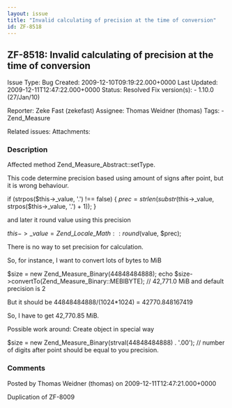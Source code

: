 ```yaml
---
layout: issue
title: "Invalid calculating of precision at the time of conversion"
id: ZF-8518
---
```


ZF-8518: Invalid calculating of precision at the time of conversion
-------------------------------------------------------------------

 Issue Type: Bug Created: 2009-12-10T09:19:22.000+0000 Last Updated: 2009-12-11T12:47:22.000+0000 Status: Resolved Fix version(s): - 1.10.0 (27/Jan/10)
 
 Reporter:  Zeke Fast (zekefast)  Assignee:  Thomas Weidner (thomas)  Tags: - Zend\_Measure
 
 Related issues: 
 Attachments: 
### Description

Affected method Zend\_Measure\_Abstract::setType.

This code determine precision based using amount of signs after point, but it is wrong behaviour.

if (strpos($this->\_value, '.') !== false) { $prec = strlen(substr($this->\_value, strpos($this->\_value, '.') + 1)); }

and later it round value using this precision

$this->\_value = Zend\_Locale\_Math::round($value, $prec);

There is no way to set precision for calculation.

So, for instance, I want to convert lots of bytes to MiB

$size = new Zend\_Measure\_Binary(44848484888); echo $size->convertTo(Zend\_Measure\_Binary::MEBIBYTE); // 42,771.0 MiB and default precision is 2

But it should be 44848484888/(1024\*1024) = 42770.848167419

So, I have to get 42,770.85 MiB.

Possible work around: Create object in special way

$size = new Zend\_Measure\_Binary(strval(44848484888) . '.00'); // number of digits after point should be equal to you precision.

 

 

### Comments

Posted by Thomas Weidner (thomas) on 2009-12-11T12:47:21.000+0000

Duplication of ZF-8009

 

 
